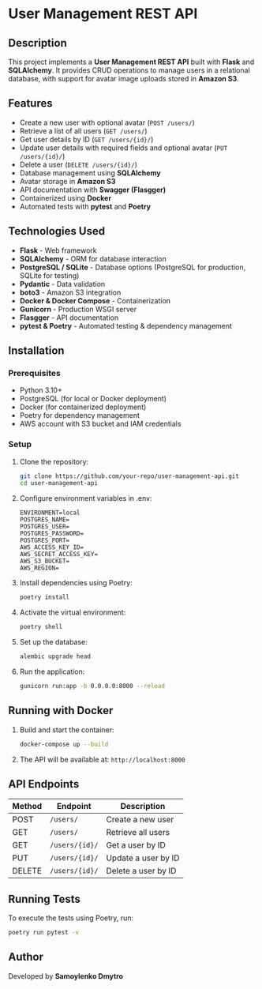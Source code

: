 # User Management REST API

## Description
This project implements a **User Management REST API** built with **Flask** and **SQLAlchemy**. It provides CRUD operations to manage users in a relational database, with support for avatar image uploads stored in **Amazon S3**.

## Features
- Create a new user with optional avatar (`POST /users/`)
- Retrieve a list of all users (`GET /users/`)
- Get user details by ID (`GET /users/{id}/`)
- Update user details with required fields and optional avatar (`PUT /users/{id}/`)
- Delete a user (`DELETE /users/{id}/`)
- Database management using **SQLAlchemy**
- Avatar storage in **Amazon S3**
- API documentation with **Swagger (Flasgger)**
- Containerized using **Docker**
- Automated tests with **pytest** and **Poetry**

## Technologies Used
- **Flask** - Web framework
- **SQLAlchemy** - ORM for database interaction
- **PostgreSQL / SQLite** - Database options (PostgreSQL for production, SQLite for testing)
- **Pydantic** - Data validation
- **boto3** - Amazon S3 integration
- **Docker & Docker Compose** - Containerization
- **Gunicorn** - Production WSGI server
- **Flasgger** - API documentation
- **pytest & Poetry** - Automated testing & dependency management

## Installation

### Prerequisites
- Python 3.10+
- PostgreSQL (for local or Docker deployment)
- Docker (for containerized deployment)
- Poetry for dependency management
- AWS account with S3 bucket and IAM credentials

### Setup
1. Clone the repository:
   ```sh
   git clone https://github.com/your-repo/user-management-api.git
   cd user-management-api
   ```

2. Configure environment variables in .env:
   ```
   ENVIRONMENT=local
   POSTGRES_NAME=
   POSTGRES_USER=
   POSTGRES_PASSWORD=
   POSTGRES_PORT=
   AWS_ACCESS_KEY_ID=
   AWS_SECRET_ACCESS_KEY=
   AWS_S3_BUCKET=
   AWS_REGION=
   ```

3. Install dependencies using Poetry:
   ```sh
   poetry install
   ```

4. Activate the virtual environment:
   ```sh
   poetry shell
   ```

5. Set up the database:
   ```sh
   alembic upgrade head
   ```

6. Run the application:
   ```sh
   gunicorn run:app -b 0.0.0.0:8000 --reload
   ```

## Running with Docker
1. Build and start the container:
   ```sh
   docker-compose up --build
   ```

2. The API will be available at: `http://localhost:8000`

## API Endpoints
| Method | Endpoint          | Description |
|--------|------------------|-------------|
| POST   | `/users/`        | Create a new user |
| GET    | `/users/`        | Retrieve all users |
| GET    | `/users/{id}/`   | Get a user by ID |
| PUT    | `/users/{id}/`   | Update a user by ID |
| DELETE | `/users/{id}/`   | Delete a user by ID |

## Running Tests
To execute the tests using Poetry, run:
```sh
poetry run pytest -v
```

## Author
Developed by **Samoylenko Dmytro**

